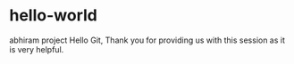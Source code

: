 # hello-world
abhiram project
Hello Git,
 Thank you for providing us with this session as it is very helpful.
 
